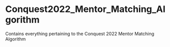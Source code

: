 # Conquest2022_Mentor_Matching_Algorithm
Contains everything pertaining to the Conquest 2022 Mentor Matching Algorithm
